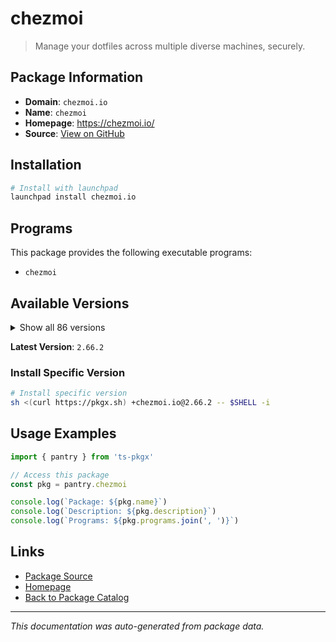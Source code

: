# chezmoi

> Manage your dotfiles across multiple diverse machines, securely.

## Package Information

- **Domain**: `chezmoi.io`
- **Name**: `chezmoi`
- **Homepage**: https://chezmoi.io/
- **Source**: [View on GitHub](https://github.com/pkgxdev/pantry/tree/main/projects/chezmoi.io/package.yml)

## Installation

```bash
# Install with launchpad
launchpad install chezmoi.io
```

## Programs

This package provides the following executable programs:

- `chezmoi`

## Available Versions

<details>
<summary>Show all 86 versions</summary>

- `2.66.2`, `2.66.1`, `2.66.0`, `2.65.2`, `2.65.1`
- `2.65.0`, `2.64.0`, `2.63.1`, `2.63.0`, `2.62.7`
- `2.62.6`, `2.62.5`, `2.62.4`, `2.62.3`, `2.62.2`
- `2.62.1`, `2.62.0`, `2.61.0`, `2.60.1`, `2.60.0`
- `2.59.1`, `2.59.0`, `2.58.0`, `2.57.0`, `2.56.0`
- `2.55.0`, `2.54.0`, `2.53.1`, `2.53.0`, `2.52.4`
- `2.52.3`, `2.52.2`, `2.52.1`, `2.52.0`, `2.51.0`
- `2.50.0`, `2.49.1`, `2.49.0`, `2.48.2`, `2.48.1`
- `2.48.0`, `2.47.4`, `2.47.3`, `2.47.2`, `2.47.1`
- `2.47.0`, `2.46.1`, `2.46.0`, `2.45.0`, `2.44.0`
- `2.43.0`, `2.42.3`, `2.42.2`, `2.42.1`, `2.42.0`
- `2.41.0`, `2.40.4`, `2.40.3`, `2.40.2`, `2.40.1`
- `2.40.0`, `2.39.1`, `2.39.0`, `2.36.1`, `2.36.0`
- `2.35.2`, `2.35.1`, `2.35.0`, `2.34.3`, `2.34.2`
- `2.34.1`, `2.34.0`, `2.33.6`, `2.33.5`, `2.33.4`
- `2.33.3`, `2.33.2`, `2.33.1`, `2.33.0`, `2.32.0`
- `2.31.1`, `2.31.0`, `2.30.1`, `2.30.0`, `2.29.4`
- `2.29.3`

</details>

**Latest Version**: `2.66.2`

### Install Specific Version

```bash
# Install specific version
sh <(curl https://pkgx.sh) +chezmoi.io@2.66.2 -- $SHELL -i
```

## Usage Examples

```typescript
import { pantry } from 'ts-pkgx'

// Access this package
const pkg = pantry.chezmoi

console.log(`Package: ${pkg.name}`)
console.log(`Description: ${pkg.description}`)
console.log(`Programs: ${pkg.programs.join(', ')}`)
```

## Links

- [Package Source](https://github.com/pkgxdev/pantry/tree/main/projects/chezmoi.io/package.yml)
- [Homepage](https://chezmoi.io/)
- [Back to Package Catalog](../../package-catalog.md)

---

*This documentation was auto-generated from package data.*
